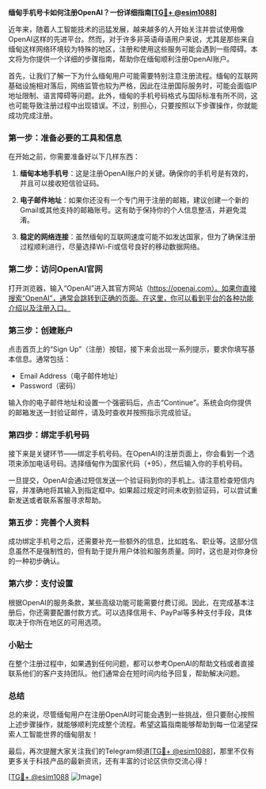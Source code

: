 **缅甸手机号卡如何注册OpenAI？一份详细指南[[TG💪+ @esim1088](https://t.me/s/esim1088)]**

近年来，随着人工智能技术的迅猛发展，越来越多的人开始关注并尝试使用像OpenAI这样的先进平台。然而，对于许多非英语母语用户来说，尤其是那些来自缅甸这样网络环境较为特殊的地区，注册和使用这些服务可能会遇到一些障碍。本文将为你提供一个详细的步骤指南，帮助你在缅甸顺利注册OpenAI账户。

首先，让我们了解一下为什么缅甸用户可能需要特别注意注册流程。缅甸的互联网基础设施相对落后，网络监管也较为严格，因此在注册国际服务时，可能会面临IP地址限制、语言障碍等问题。此外，缅甸的手机号码格式与国际标准有所不同，这也可能导致注册过程中出现错误。不过，别担心，只要按照以下步骤操作，你就能成功完成注册。

### 第一步：准备必要的工具和信息

在开始之前，你需要准备好以下几样东西：

1. **缅甸本地手机号**：这是注册OpenAI账户的关键。确保你的手机号是有效的，并且可以接收短信验证码。
   
2. **电子邮件地址**：如果你还没有一个专门用于注册的邮箱，建议创建一个新的Gmail或其他支持的邮箱账号。这有助于保持你的个人信息整洁，并避免混淆。

3. **稳定的网络连接**：虽然缅甸的互联网速度可能不如发达国家，但为了确保注册过程顺利进行，尽量选择Wi-Fi或信号良好的移动数据网络。

### 第二步：访问OpenAI官网

打开浏览器，输入“OpenAI”进入其官方网站（https://openai.com）。如果你直接搜索“OpenAI”，通常会跳转到正确的页面。在这里，你可以看到平台的各种功能介绍以及注册入口。

### 第三步：创建账户

点击首页上的“Sign Up”（注册）按钮，接下来会出现一系列提示，要求你填写基本信息。通常包括：

- Email Address（电子邮件地址）
- Password（密码）

输入你的电子邮件地址和设置一个强密码后，点击“Continue”。系统会向你提供的邮箱发送一封验证邮件，请及时查收并按照指示完成验证。

### 第四步：绑定手机号码

接下来是关键环节——绑定手机号码。在OpenAI的注册页面上，你会看到一个选项来添加电话号码。选择缅甸作为国家代码（+95），然后输入你的手机号码。

一旦提交，OpenAI会通过短信发送一个验证码到你的手机上。请注意检查短信内容，并准确地将其输入到指定框中。如果超过规定时间未收到验证码，可以尝试重新发送或者联系客服寻求帮助。

### 第五步：完善个人资料

成功绑定手机号之后，还需要补充一些额外的信息，比如姓名、职业等。这部分信息虽然不是强制性的，但有助于提升用户体验和服务质量。同时，这也是对你身份的一种初步确认。

### 第六步：支付设置

根据OpenAI的服务条款，某些高级功能可能需要付费订阅。因此，在完成基本注册后，你还需要配置付款方式。可以选择信用卡、PayPal等多种支付手段，具体取决于你所在地区的可用选项。

### 小贴士

在整个注册过程中，如果遇到任何问题，都可以参考OpenAI的帮助文档或者直接联系他们的客户支持团队。他们通常会在短时间内给予回复，帮助解决问题。

### 总结

总的来说，尽管缅甸用户在注册OpenAI时可能会遇到一些挑战，但只要耐心按照上述步骤操作，就能够顺利完成整个流程。希望这篇指南能够帮助到每一位渴望探索人工智能世界的缅甸朋友！

最后，再次提醒大家关注我们的Telegram频道[[TG💪+ @esim1088](https://t.me/s/esim1088)]，那里不仅有更多关于科技产品的最新资讯，还有丰富的讨论区供你交流心得！

[[TG💪+ @esim1088](https://t.me/s/esim1088) ![Image](https://i.postimg.cc/4NQfJmqS/Snipaste-2025-05-13-00-14-12.png)]